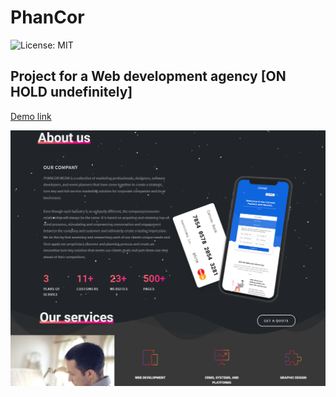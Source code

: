 # PhanCor

![License: MIT](https://img.shields.io/badge/License-MIT-yellow.svg)


## Project for a Web development agency [ON HOLD undefinitely]

[Demo link](https://dylancouzon.github.io/PhanCor/)

![PhanCor](./images/screenshot.png)


